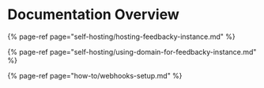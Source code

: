 # Documentation Overview

{% page-ref page="self-hosting/hosting-feedbacky-instance.md" %}

{% page-ref page="self-hosting/using-domain-for-feedbacky-instance.md" %}

{% page-ref page="how-to/webhooks-setup.md" %}



